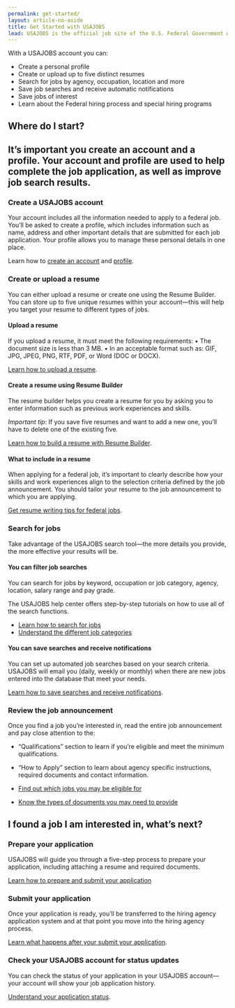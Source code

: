 ```yaml
---
permalink: get-started/
layout: article-no-aside
title: Get Started with USAJOBS
lead: USAJOBS is the official job site of the U.S. Federal Government where you can search and apply for jobs.
---
```


With a USAJOBS account you can:

* Create a personal profile
* Create or upload up to five distinct resumes
* Search for jobs by agency, occupation, location and more
* Save job searches and receive automatic notifications
* Save jobs of interest
* Learn about the Federal hiring process and special hiring programs

## Where do I start?

<h2 class="usajobs-help-center__lead">
  It’s important you create an account and a profile. Your account and profile are used to help complete the job application, as well as improve job search results.
</h2>

### Create a USAJOBS account

Your account includes all the information needed to apply to a federal job. You’ll be asked to create a profile, which includes information such as name, address and other important details that are submitted for each job application. Your profile allows you to manage these personal details in one place.

Learn how to [create an account](../how-to/account/) and [profile](../how-to/account/profile/).

### Create or upload a resume

You can either upload a resume or create one using the Resume Builder. You can store up to five unique resumes within your account—this will help you target your resume to different types of jobs.

#### Upload a resume

If you upload a resume, it must meet the following requirements:
• The document size is less than 3 MB.
• In an acceptable format such as: GIF, JPG, JPEG, PNG, RTF, PDF, or Word (DOC or DOCX).

[Learn how to upload a resume](../how-to/account/documents/resume/upload/).

#### Create a resume using Resume Builder

The resume builder helps you create a resume for you by asking you to enter information such as previous work experiences and skills.

_Important tip_: If you save five resumes and want to add a new one, you’ll have to delete one of the existing five.

[Learn how to build a resume with Resume Builder](../how-to/account/documents/resume/build/).

#### What to include in a resume

When applying for a federal job, it’s important to clearly describe how your skills and work experiences align to the selection criteria defined by the job announcement. You should tailor your resume to the job announcement to which you are applying.

[Get resume writing tips for federal jobs](../faq/application/documents/resume/what-to-include/).

### Search for jobs

Take advantage of the USAJOBS search tool—the more details you provide, the more effective your results will be.

#### You can filter job searches

You can search for jobs by keyword, occupation or job category, agency, location, salary range and pay grade.

The USAJOBS help center offers step-by-step tutorials on how to use all of the search functions.

* [Learn how to search for jobs](../how-to/search/)
* [Understand the different job categories](../how-to/search/filters/series/)

#### You can save searches and receive notifications

You can set up automated job searches based on your search criteria. USAJOBS will email you (daily, weekly or monthly) when there are new jobs entered into the database that meet your needs.

[Learn how to save searches and receive notifications](../how-to/search/save/).

### Review the job announcement

Once you find a job you’re interested in, read the entire job announcement and pay close attention to the:

* “Qualifications” section to learn if you’re eligible and meet the minimum qualifications.
* “How to Apply” section to learn about agency specific instructions, required documents and contact information.

* [Find out which jobs you may be eligible for](../faq/application/eligibility/)
* [Know the types of documents you may need to provide](../faq/application/documents/)

## I found a job I am interested in, what’s next?

### Prepare your application

USAJOBS will guide you through a five-step process to prepare your application, including attaching a resume and required documents.

[Learn how to prepare and submit your application](../how-to/application/)

### Submit your application

Once your application is ready, you’ll be transferred to the hiring agency application system and at that point you move into the hiring agency process.

[Learn what happens after your submit your application](../faq/application/process/).

### Check your USAJOBS account for status updates

You can check the status of your application in your USAJOBS account—your account will show your job application history.

[Understand your application status](../how-to/application/status/).
